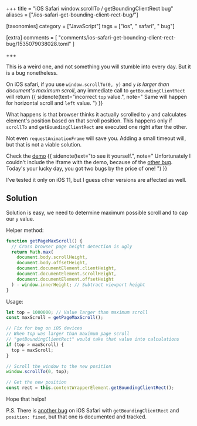 +++
title = "iOS Safari window.scrollTo / getBoundingClientRect bug"
aliases = ["/ios-safari-get-bounding-client-rect-bug/"]

[taxonomies]
category = ["JavaScript"]
tags = ["ios", " safari", " bug"]

[extra]
comments = [
  "comments/ios-safari-get-bounding-client-rect-bug/1535079038028.toml"
]

+++

This is a weird one, and not something you will stumble into every day. But it is a bug nonetheless.

On iOS safari, if you use `window.scrollTo(0, y)` and `y` *is larger than document's maximum scroll*, any immediate call to `getBoundingClientRect` will return
{{ sidenote(text="incorrect `top` value.", note="
Same will happen for horizontal scroll and `left` value.
") }}

<!-- more -->

What happens is that browser thinks it actually scrolled to `y` and calculates element's position based on that scroll position. This happens only if `scrollTo` and `getBoundingClientRect` are executed one right after the other.

Not even `requestAnimationFrame` will save you. Adding a small timeout will, but that is not a viable solution.

Check the [demo](/demos/ios-safari-get-bounding-client-rect-bug/)
{{ sidenote(text="to see it yourself.", note="
Unfortunately I couldn't include the iframe with the demo, because of the [other bug](https://bugs.webkit.org/show_bug.cgi?id=172854). Today's your lucky day, you got two bugs by the price of one!
") }}

I've tested it only on iOS 11, but I guess other versions are affected as well.

## Solution

Solution is easy, we need to determine maximum possible scroll and to cap our `y` value.

Helper method:

```js
function getPageMaxScroll() {
  // Cross browser page height detection is ugly
  return Math.max(
    document.body.scrollHeight,
    document.body.offsetHeight,
    document.documentElement.clientHeight,
    document.documentElement.scrollHeight,
    document.documentElement.offsetHeight
  ) - window.innerHeight; // Subtract viewport height
}
```

Usage:

```js
let top = 1000000; // Value larger than maximum scroll
const maxScroll = getPageMaxScroll();

// Fix for bug on iOS devices
// When top was larger than maximum page scroll
// "getBoundingClientRect" would take that value into calculations
if (top > maxScroll) {
  top = maxScroll;
}

// Scroll the window to the new position
window.scrollTo(0, top);

// Get the new position
const rect = this.contentWrapperElement.getBoundingClientRect();
```

Hope that helps!

P.S. There is [another bug](https://openradar.appspot.com/radar?id=6668472289329152) on iOS Safari with `getBoundingClientRect` and `position: fixed`, but that one is documented and tracked.

